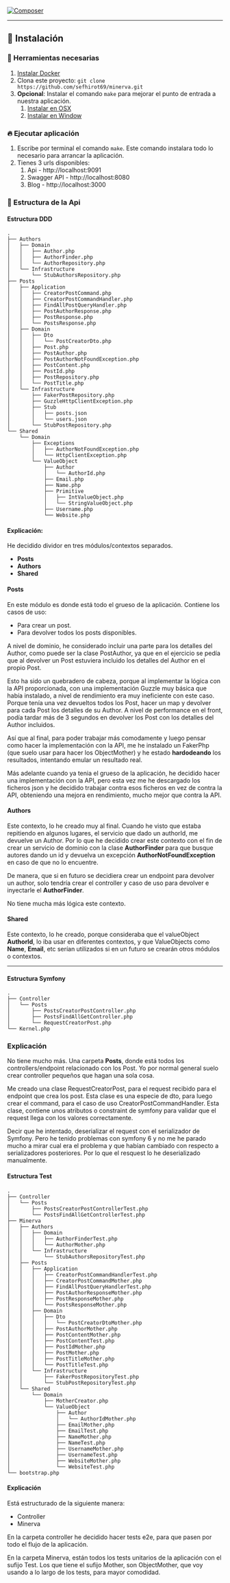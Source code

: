 [![Composer](https://github.com/sefhirot69/minerva/actions/workflows/php.yml/badge.svg?branch=feature%2Fci)](https://github.com/sefhirot69/minerva/actions/workflows/php.yml)

--------------------------------------

## 🚀 Instalación

### 🐳 Herramientas necesarias

1. [Instalar Docker](https://www.docker.com/get-started)
2. Clona este proyecto: `git clone https://github.com/sefhirot69/minerva.git`
3. __Opcional__: Instalar el comando `make` para mejorar el punto de entrada a nuestra aplicación.
    1. [Instalar en OSX](https://formulae.brew.sh/formula/make)
    2. [Instalar en Window](https://parzibyte.me/blog/2020/12/30/instalar-make-windows/#Descargar_make)

### 🔥 Ejecutar aplicación

1. Escribe por terminal el comando `make`. Este comando instalara todo lo necesario para arrancar la aplicación.
2. Tienes 3 urls disponibles:
    1. Api - http://localhost:9091
    2. Swagger API - http://localhost:8080
    3. Blog - http://localhost:3000

### 🌳 Estructura de la Api

#### Estructura DDD
```
.
├── Authors
│   ├── Domain
│   │   ├── Author.php
│   │   ├── AuthorFinder.php
│   │   └── AuthorRepository.php
│   └── Infrastructure
│       └── StubAuthorsRepository.php
├── Posts
│   ├── Application
│   │   ├── CreatorPostCommand.php
│   │   ├── CreatorPostCommandHandler.php
│   │   ├── FindAllPostQueryHandler.php
│   │   ├── PostAuthorResponse.php
│   │   ├── PostResponse.php
│   │   └── PostsResponse.php
│   ├── Domain
│   │   ├── Dto
│   │   │   └── PostCreatorDto.php
│   │   ├── Post.php
│   │   ├── PostAuthor.php
│   │   ├── PostAuthorNotFoundException.php
│   │   ├── PostContent.php
│   │   ├── PostId.php
│   │   ├── PostRepository.php
│   │   └── PostTitle.php
│   └── Infrastructure
│       ├── FakerPostRepository.php
│       ├── GuzzleHttpClientException.php
│       ├── Stub
│       │   ├── posts.json
│       │   └── users.json
│       └── StubPostRepository.php
└── Shared
    └── Domain
        ├── Exceptions
        │   ├── AuthorNotFoundException.php
        │   └── HttpClientException.php
        └── ValueObject
            ├── Author
            │   └── AuthorId.php
            ├── Email.php
            ├── Name.php
            ├── Primitive
            │   ├── IntValueObject.php
            │   └── StringValueObject.php
            ├── Username.php
            └── Website.php

```

#### Explicación:

He decidido dividor en tres módulos/contextos separados.
- **Posts**
- **Authors**
- **Shared**

#### Posts

En este módulo es donde está todo el grueso de la aplicación. 
Contiene los casos de uso:
- Para crear un post.
- Para devolver todos los posts disponibles.

A nivel de dominio, he considerado incluir una parte
para los detalles del Author, como puede ser la clase
PostAuthor, ya que en el ejercicio se pedía que al devolver un Post
estuviera incluido los detalles del Author en el propio Post.

Esto ha sido un quebradero de cabeza, porque al implementar
la lógica con la API proporcionada, con una implementación Guzzle 
muy básica que había instalado, a nivel de rendimiento 
era muy ineficiente con este caso. Porque tenía una vez devueltos todos los Post, hacer un map
y devolver para cada Post los detalles de su Author. A nivel 
de performance en el front, podía tardar más de 3 segundos
en devolver los Post con los detalles del Author incluidos.

Así que al final, para poder trabajar más comodamente y luego pensar como
hacer la implementación con la API, me he instalado un FakerPhp (que suelo usar para hacer los ObjectMother)
y he estado **hardodeando** los resultados, intentando emular un resultado real.

Más adelante cuando ya tenia el grueso de la aplicación, he decidido hacer una implementación
con la API, pero esta vez me he descargado los ficheros json y he decidido trabajar contra esos ficheros
en vez de contra la API, obteniendo una mejora en rendimiento, mucho mejor que contra la API.

#### Authors

Este contexto, lo he creado muy al final. Cuando he visto que estaba repitiendo en algunos
lugares, el servicio que dado un authorId, me devuelve un Author. Por lo que he decidido crear este contexto
con el fin de crear un servicio de dominio con la clase **AuthorFinder** para que busque autores
dando un id y devuelva un excepción **AuthorNotFoundException** en caso de que no lo encuentre.

De manera, que si en futuro se decidiera crear un endpoint para devolver un author, 
solo tendría crear el controller y caso de uso para devolver e inyectarle el **AuthorFinder**.

No tiene mucha más lógica este contexto.

#### Shared

Este contexto, lo he creado, porque consideraba que el valueObject **AuthorId**, lo iba usar 
en diferentes contextos, y que ValueObjects como **Name**, **Email**, etc serían utilizados
si en un futuro se crearán otros módulos o contextos.

-----------------------------

#### Estructura Symfony

```
.
├── Controller
│   └── Posts
│       ├── PostsCreatorPostController.php
│       ├── PostsFindAllGetController.php
│       └── RequestCreatorPost.php
└── Kernel.php

```

### Explicación

No tiene mucho más. Una carpeta **Posts**, donde está todos los controllers/endpoint
relacionado con los Post. Yo por normal general suelo crear controller pequeños 
que hagan una sola cosa.

Me creado una clase RequestCreatorPost, para el request recibido para el endpoint que crea los post.
Esta clase es una especie de dto, para luego crear el command, para el caso de uso CreatorPostCommandHandler.
Esta clase, contiene unos atributos o constraint de symfony para validar que el request llega con los valores correctamente.

Decir que he intentado, deserializar el request con el serializador de Symfony. Pero he tenido problemas con symfony 6
y no me he parado mucho a mirar cual era el problema y que habían cambiado con respecto a serializadores posteriores. 
Por lo que el resquest lo he deserializado manualmente.


#### Estructura Test

```
.
├── Controller
│   └── Posts
│       ├── PostsCreatorPostControllerTest.php
│       └── PostsFindAllGetControllerTest.php
├── Minerva
│   ├── Authors
│   │   ├── Domain
│   │   │   ├── AuthorFinderTest.php
│   │   │   └── AuthorMother.php
│   │   └── Infrastructure
│   │       └── StubAuthorsRepositoryTest.php
│   ├── Posts
│   │   ├── Application
│   │   │   ├── CreatorPostCommandHandlerTest.php
│   │   │   ├── CreatorPostCommandMother.php
│   │   │   ├── FindAllPostQueryHandlerTest.php
│   │   │   ├── PostAuthorResponseMother.php
│   │   │   ├── PostResponseMother.php
│   │   │   └── PostsResponseMother.php
│   │   ├── Domain
│   │   │   ├── Dto
│   │   │   │   └── PostCreatorDtoMother.php
│   │   │   ├── PostAuthorMother.php
│   │   │   ├── PostContentMother.php
│   │   │   ├── PostContentTest.php
│   │   │   ├── PostIdMother.php
│   │   │   ├── PostMother.php
│   │   │   ├── PostTitleMother.php
│   │   │   └── PostTitleTest.php
│   │   └── Infrastructure
│   │       ├── FakerPostRepositoryTest.php
│   │       └── StubPostRepositoryTest.php
│   └── Shared
│       └── Domain
│           ├── MotherCreator.php
│           └── ValueObject
│               ├── Author
│               │   └── AuthorIdMother.php
│               ├── EmailMother.php
│               ├── EmailTest.php
│               ├── NameMother.php
│               ├── NameTest.php
│               ├── UsernameMother.php
│               ├── UsernameTest.php
│               ├── WebsiteMother.php
│               └── WebsiteTest.php
└── bootstrap.php

```

#### Explicación

Está estructurado de la siguiente manera:

- Controller
- Minerva

En la carpeta controller he decidido hacer tests e2e, para que pasen por todo el flujo de la aplicación. 

En la carpeta Minerva, están todos los tests unitarios de la aplicación con el sufijo Test. 
Los que tiene el sufijo Mother, son ObjectMother, que voy usando a lo largo de los tests, para mayor comodidad.